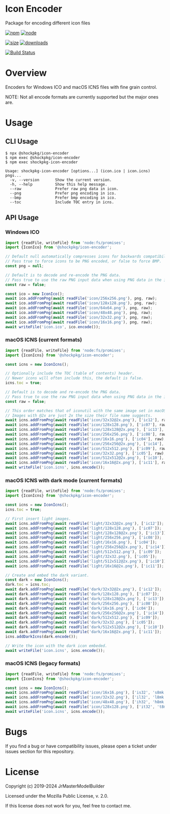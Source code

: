 # Icon Encoder

Package for encoding different icon files

[![npm](https://img.shields.io/npm/v/@shockpkg/icon-encoder.svg)](https://npmjs.com/package/@shockpkg/icon-encoder)
[![node](https://img.shields.io/node/v/@shockpkg/icon-encoder.svg)](https://nodejs.org)

[![size](https://packagephobia.now.sh/badge?p=@shockpkg/icon-encoder)](https://packagephobia.now.sh/result?p=@shockpkg/icon-encoder)
[![downloads](https://img.shields.io/npm/dm/@shockpkg/icon-encoder.svg)](https://npmcharts.com/compare/@shockpkg/icon-encoder?minimal=true)

[![Build Status](https://github.com/shockpkg/icon-encoder/workflows/main/badge.svg)](https://github.com/shockpkg/icon-encoder/actions?query=workflow%3Amain+branch%3Amaster)

# Overview

Encoders for Windows ICO and macOS ICNS files with fine grain control.

NOTE: Not all encode formats are currently supported but the major ones are.

# Usage

## CLI Usage

```
$ npx @shockpkg/icon-encoder
$ npm exec @shockpkg/icon-encoder
$ npm exec shockpkg-icon-encoder
```

```
Usage: shockpkg-icon-encoder [options...] (icon.ico | icon.icns) pngs...
  -v, --version       Show the current version.
  -h, --help          Show this help message.
  --raw               Prefer raw png data in icon.
  --png               Prefer png encoding in ico.
  --bmp               Prefer bmp encoding in ico.
  --toc               Include TOC entry in icns.
```

## API Usage

### Windows ICO

```js
import {readFile, writeFile} from 'node:fs/promises';
import {IconIco} from '@shockpkg/icon-encoder';

// Default null automatically compresses icons for backwards compatibility.
// Pass true to force icons to be PNG encoded, or false to force BMP.
const png = null;

// Default is to decode and re-encode the PNG data.
// Pass true to use the raw PNG input data when using PNG data in the icon.
const raw = false;

const ico = new IconIco();
await ico.addFromPng(await readFile('icon/256x256.png'), png, raw);
await ico.addFromPng(await readFile('icon/128x128.png'), png, raw);
await ico.addFromPng(await readFile('icon/64x64.png'), png, raw);
await ico.addFromPng(await readFile('icon/48x48.png'), png, raw);
await ico.addFromPng(await readFile('icon/32x32.png'), png, raw);
await ico.addFromPng(await readFile('icon/16x16.png'), png, raw);
await writeFile('icon.ico', ico.encode());
```

### macOS ICNS (current formats)

```js
import {readFile, writeFile} from 'node:fs/promises';
import {IconIcns} from '@shockpkg/icon-encoder';

const icns = new IconIcns();

// Optionally include the TOC (table of contents) header.
// Newer icons will often include this, the default is false.
icns.toc = true;

// Default is to decode and re-encode the PNG data.
// Pass true to use the raw PNG input data when using PNG data in the icon.
const raw = false;

// This order matches that of iconutil with the same image set in macOS 10.14.
// Images with @2x are just 2x the size their file name suggests.
await icns.addFromPng(await readFile('icon/32x32@2x.png'), ['ic12'], raw);
await icns.addFromPng(await readFile('icon/128x128.png'), ['ic07'], raw);
await icns.addFromPng(await readFile('icon/128x128@2x.png'), ['ic13'], raw);
await icns.addFromPng(await readFile('icon/256x256.png'), ['ic08'], raw);
await icns.addFromPng(await readFile('icon/16x16.png'), ['ic04'], raw);
await icns.addFromPng(await readFile('icon/256x256@2x.png'), ['ic14'], raw);
await icns.addFromPng(await readFile('icon/512x512.png'), ['ic09'], raw);
await icns.addFromPng(await readFile('icon/32x32.png'), ['ic05'], raw);
await icns.addFromPng(await readFile('icon/512x512@2x.png'), ['ic10'], raw);
await icns.addFromPng(await readFile('icon/16x16@2x.png'), ['ic11'], raw);
await writeFile('icon.icns', icns.encode());
```

### macOS ICNS with dark mode (current formats)

```js
import {readFile, writeFile} from 'node:fs/promises';
import {IconIcns} from '@shockpkg/icon-encoder';

const icns = new IconIcns();
icns.toc = true;

// First insert light images.
await icns.addFromPng(await readFile('light/32x32@2x.png'), ['ic12']);
await icns.addFromPng(await readFile('light/128x128.png'), ['ic07']);
await icns.addFromPng(await readFile('light/128x128@2x.png'), ['ic13']);
await icns.addFromPng(await readFile('light/256x256.png'), ['ic08']);
await icns.addFromPng(await readFile('light/16x16.png'), ['ic04']);
await icns.addFromPng(await readFile('light/256x256@2x.png'), ['ic14']);
await icns.addFromPng(await readFile('light/512x512.png'), ['ic09']);
await icns.addFromPng(await readFile('light/32x32.png'), ['ic05']);
await icns.addFromPng(await readFile('light/512x512@2x.png'), ['ic10']);
await icns.addFromPng(await readFile('light/16x16@2x.png'), ['ic11']);

// Create and embed the dark variant.
const dark = new IconIcns();
dark.toc = icns.toc;
await dark.addFromPng(await readFile('dark/32x32@2x.png'), ['ic12']);
await dark.addFromPng(await readFile('dark/128x128.png'), ['ic07']);
await dark.addFromPng(await readFile('dark/128x128@2x.png'), ['ic13']);
await dark.addFromPng(await readFile('dark/256x256.png'), ['ic08']);
await dark.addFromPng(await readFile('dark/16x16.png'), ['ic04']);
await dark.addFromPng(await readFile('dark/256x256@2x.png'), ['ic14']);
await dark.addFromPng(await readFile('dark/512x512.png'), ['ic09']);
await dark.addFromPng(await readFile('dark/32x32.png'), ['ic05']);
await dark.addFromPng(await readFile('dark/512x512@2x.png'), ['ic10']);
await dark.addFromPng(await readFile('dark/16x16@2x.png'), ['ic11']);
icns.addDarkIcns(dark.encode());

// Write the icon with the dark icon embeded.
await writeFile('icon.icns', icns.encode());
```

### macOS ICNS (legacy formats)

```js
import {readFile, writeFile} from 'node:fs/promises';
import {IconIcns} from '@shockpkg/icon-encoder';

const icns = new IconIcns();
await icns.addFromPng(await readFile('icon/16x16.png'), ['is32', 's8mk']);
await icns.addFromPng(await readFile('icon/32x32.png'), ['il32', 'l8mk']);
await icns.addFromPng(await readFile('icon/48x48.png'), ['ih32', 'h8mk']);
await icns.addFromPng(await readFile('icon/128x128.png'), ['it32', 't8mk']);
await writeFile('icon.icns', icns.encode());
```

# Bugs

If you find a bug or have compatibility issues, please open a ticket under issues section for this repository.

# License

Copyright (c) 2019-2024 JrMasterModelBuilder

Licensed under the Mozilla Public License, v. 2.0.

If this license does not work for you, feel free to contact me.

